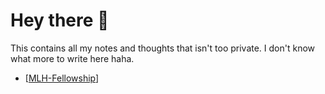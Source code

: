 # Hey there 👋

This contains all my notes and thoughts that isn't too private. I don't know what more to write here haha.

- [[MLH-Fellowship]]

[//begin]: # "Autogenerated link references for markdown compatibility"
[MLH-Fellowship]: mlh-fellowship "MLH Fellowship"
[//end]: # "Autogenerated link references"